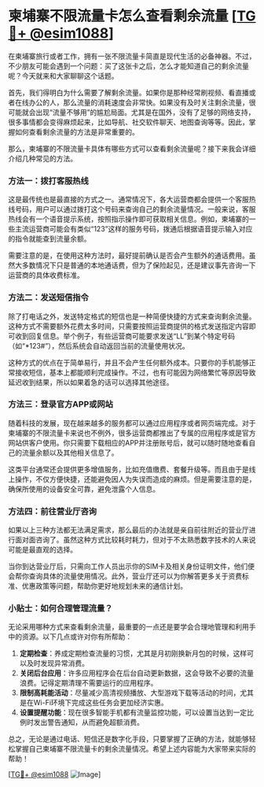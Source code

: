 # 柬埔寨不限流量卡怎么查看剩余流量 [[TG💪+ @esim1088](https://t.me/s/esim1088)]

在柬埔寨旅行或者工作，拥有一张不限流量卡简直是现代生活的必备神器。不过，不少朋友可能会遇到一个问题：买了这张卡之后，怎么才能知道自己的剩余流量呢？今天就来和大家聊聊这个话题。

首先，我们得明白为什么需要了解剩余流量。如果你是那种经常刷视频、看直播或者在线办公的人，那么流量的消耗速度会非常快。如果没有及时关注剩余流量，很可能就会出现“流量不够用”的尴尬局面。尤其是在国外，没有了足够的网络支持，很多事情都会变得麻烦起来，比如导航、社交软件聊天、地图查询等等。因此，掌握如何查看剩余流量的方法是非常重要的。

那么，柬埔寨的不限流量卡具体有哪些方式可以查看剩余流量呢？接下来我会详细介绍几种常见的方法。

### 方法一：拨打客服热线

这是最传统也是最直接的方式之一。通常情况下，各大运营商都会提供一个客服热线号码，用户可以通过拨打这个号码来查询自己的剩余流量情况。一般来说，客服热线会有一个语音提示系统，按照指示操作即可获取相关信息。例如，柬埔寨的一些主流运营商可能会有类似“123”这样的服务号码，拨通后根据语音提示输入对应的指令就能查到流量余额。

需要注意的是，在使用这种方法时，最好提前确认是否会产生额外的通话费用。虽然大多数情况下只是普通的本地通话费，但为了保险起见，还是建议事先咨询一下运营商的具体收费标准。

### 方法二：发送短信指令

除了打电话之外，发送特定格式的短信也是一种简便快捷的方式来查询剩余流量。这种方式不需要额外花费太多时间，只需要按照运营商提供的格式发送指定内容即可收到回复信息。举个例子，有些运营商可能要求发送“LL”到某个特定号码（如“*123#”），然后系统会自动返回当前的流量使用状况。

这种方式的优点在于简单易行，并且不会产生任何额外成本。只要你的手机能够正常接收短信，基本上都能顺利完成操作。不过，也有可能因为网络繁忙等原因导致延迟收到结果，所以如果着急的话可以选择其他途径。

### 方法三：登录官方APP或网站

随着科技的发展，现在越来越多的服务都可以通过应用程序或者网页端完成。对于柬埔寨的不限流量卡来说也不例外，很多运营商都推出了专属的应用程序或是官方网站供客户使用。你只需要下载相应的APP并注册账号后，就可以随时随地查看自己的流量余额以及其他相关信息了。

这类平台通常还会提供更多增值服务，比如充值缴费、套餐升级等。而且由于是线上操作，不仅方便快捷，还能避免因人为失误而造成的麻烦。但是需要注意的是，确保所使用的设备安全可靠，避免泄露个人信息。

### 方法四：前往营业厅咨询

如果以上三种方法都无法满足需求，那么最后的办法就是亲自前往附近的营业厅进行面对面咨询了。虽然这种方式比较耗时耗力，但对于不太熟悉数字技术的人来说可能是最直观的选择。

当你到达营业厅后，只需向工作人员出示你的SIM卡及相关身份证明文件，他们便会帮你查询具体的流量使用情况。此外，营业厅还可以为你解答更多关于资费标准、优惠政策等问题，帮助你更好地规划未来的通信计划。

### 小贴士：如何合理管理流量？

无论采用哪种方式来查看剩余流量，最重要的一点还是要学会合理地管理和利用手中的资源。以下几点或许对你有所帮助：

1. **定期检查**：养成定期检查流量的习惯，尤其是月初刚换新月包的时候，这样可以及时发现异常消费。
2. **关闭后台应用**：许多应用程序会在后台自动更新数据，这会导致不必要的流量浪费。记得定期清理不需要运行的应用程序。
3. **限制高耗能活动**：尽量减少高清视频播放、大型游戏下载等活动的时间，尤其是在Wi-Fi环境下完成这些任务会更加经济实惠。
4. **设置提醒功能**：现在很多智能手机都有流量监控功能，可以设置当达到一定比例时发出警告通知，从而避免超额消费。

总之，无论是通过电话、短信还是数字化手段，只要掌握了正确的方法，就能够轻松掌握自己柬埔寨不限流量卡的剩余流量情况。希望上述内容能为大家带来实际的帮助！

[[TG💪+ @esim1088](https://t.me/s/esim1088) ![Image](https://i.postimg.cc/4NQfJmqS/Snipaste-2025-05-13-00-14-12.png)]
